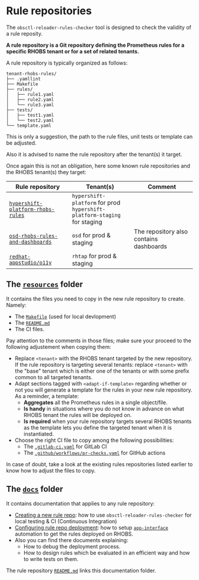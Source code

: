 # Rule repositories

The `obsctl-reloader-rules-checker` tool is designed to check the validity of a rule reposity.

**A rule repository is a Git repository defining the Prometheus rules for a specific RHOBS tenant or for a set of related tenants.**

A rule repository is typically organized as follows:
```
tenant-rhobs-rules/
├── .yamllint
├── Makefile
├── rules/
│   ├── rule1.yaml
│   ├── rule2.yaml
│   └── rule3.yaml
├── tests/
│   ├── test1.yaml
│   └── test2.yaml
└── template.yaml
```

This is only a suggestion, the path to the rule files, unit tests or template can be adjusted.

Also it is advised to name the rule repository after the tenant(s) it target.

Once again this is not an obligation, here some known rule repositories and the RHOBS tenant(s) they target:

| Rule repository  | Tenant(s) | Comment
| ---------------- | --------- | -------
| [`hypershift-platform-rhobs-rules`](https://gitlab.cee.redhat.com/service/hypershift-platform-rhobs-rules) | `hypershift-platform` for prod<br>`hypershift-platform-staging` for staging
| [`osd-rhobs-rules-and-dashboards`](https://gitlab.cee.redhat.com/service/osd-rhobs-rules-and-dashboards) | `osd` for prod & staging | The repository also contains dashboards
| [`redhat-appstudio/o11y`](https://github.com/redhat-appstudio/o11y) | `rhtap` for prod & staging

## The [`resources`](./resources/) folder

It contains the files you need to copy in the new rule repository to create. Namely:
- The [`Makefile`](./resources/Makefile) (used for local devlopment)
- The [`README.md`](./resources/README.md)
- The CI files.

Pay attention to the comments in those files; make sure your proceed to the following adjustement when copying them:
- Replace `<tenant>` with the RHOBS tenant targeted by the new repository.  
  If the rule repository is targeting several tenants: replace `<tenant>` with the "base" tenant which is either one of the tenants or with some prefix common to all targeted tenants.
- Adapt sections tagged with `<adapt-if-template>` regarding whether or not you will generate a template for the rules in your new rule repository.  
  As a reminder, a template:
  - **Aggregates** all the Prometheus rules in a single object/file.
  - **Is handy** in situations where you do not know in advance on what RHOBS tenant the rules will be deployed on.
  - **Is required** when your rule repository targets several RHOBS tenants as the template lets you define the targeted tenant when it is instantiated.
- Choose the right CI file to copy among the following possibilities:
  - The [`.gitlab-ci.yaml`](./resources/.gitlab-ci.yaml) for GitLab CI
  - The [`.github/workflows/pr-checks.yaml`](./resources/.github/workflows/pr-checks.yaml) for GitHub actions

In case of doubt, take a look at the existing rules repositories listed earlier to know how to adjust the files to copy.

## The [`docs`](./docs/) folder

It contains documentation that applies to any rule repository:
- [Creating a new rule repo](./creating-a-new-rule-repo.md): how to use `obsctl-reloader-rules-checker` for local testing & CI (Continuous Integration)
- [Configuring rule repo deployment](./configuring-rule-repo-deployment.md): how to setup [`app-interface`](https://gitlab.cee.redhat.com/service/app-interface) automation to get the rules deployed on RHOBS.
- Also you can find there documents explaining:
  - How to debug the deployment process.
  - How to design rules which be evaluated in an efficient way and how to write tests on them.

The rule repository [`README.md`](./resources/README.md) links this documentation folder.